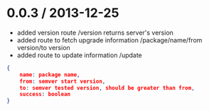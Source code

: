 
0.0.3 / 2013-12-25
==================

  * added version route /version returns server's version
  * added route to fetch upgrade information /package/name/from version/to version
  * added route to update information /update

```json
{
    name: package name,
    from: semver start version,
    to: semver tested version, should be greater than from,
    success: boolean
}
```
